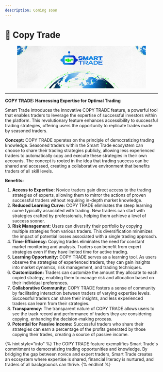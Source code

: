 ```yaml
---
description: Coming soon
---
```


# 🔄 Copy Trade

<figure><img src="../.gitbook/assets/covergitbook.png" alt=""><figcaption></figcaption></figure>

***

**COPY TRADE: Harnessing Expertise for Optimal Trading**

Smart Trade introduces the innovative COPY TRADE feature, a powerful tool that enables traders to leverage the expertise of successful investors within the platform. This revolutionary feature enhances accessibility to successful trading strategies, offering users the opportunity to replicate trades made by seasoned traders.

**Concept:** COPY TRADE operates on the principle of democratizing trading knowledge. Seasoned traders within the Smart Trade ecosystem can choose to share their trading strategies publicly, allowing less experienced traders to automatically copy and execute these strategies in their own accounts. The concept is rooted in the idea that trading success can be shared and accessed, creating a collaborative environment that benefits traders of all skill levels.

**Benefits:**

1. **Access to Expertise:** Novice traders gain direct access to the trading strategies of experts, allowing them to mirror the actions of proven successful traders without requiring in-depth market knowledge.
2. **Reduced Learning Curve:** COPY TRADE eliminates the steep learning curve typically associated with trading. New traders can start with strategies crafted by professionals, helping them achieve a level of success sooner.
3. **Risk Management:** Users can diversify their portfolio by copying multiple strategies from various traders. This diversification minimizes the impact of potential losses associated with a single trading approach.
4. **Time-Efficiency:** Copying trades eliminates the need for constant market monitoring and analysis. Traders can benefit from expert strategies even if they have limited time for active trading.
5. **Learning Opportunity:** COPY TRADE serves as a learning tool. As users observe the strategies of experienced traders, they can gain insights into market dynamics, risk management, and trading techniques.
6. **Customization:** Traders can customize the amount they allocate to each copied strategy, enabling them to manage risk and allocation based on their individual preferences.
7. **Collaborative Community:** COPY TRADE fosters a sense of community by facilitating interaction between traders of varying expertise levels. Successful traders can share their insights, and less experienced traders can learn from their strategies.
8. **Transparency:** The transparent nature of COPY TRADE allows users to see the track record and performance of traders they are considering copying, enhancing the decision-making process.
9. **Potential for Passive Income:** Successful traders who share their strategies can earn a percentage of the profits generated by those copying their trades, creating a source of passive income.

{% hint style="info" %}
The COPY TRADE feature exemplifies Smart Trade's commitment to democratizing trading opportunities and knowledge. By bridging the gap between novice and expert traders, Smart Trade creates an ecosystem where expertise is shared, financial literacy is nurtured, and traders of all backgrounds can thrive.
{% endhint %}

